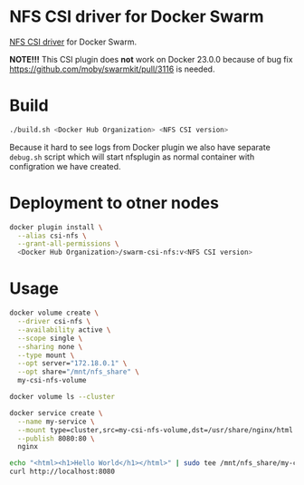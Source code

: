 # NFS CSI driver for Docker Swarm
[NFS CSI driver](https://github.com/kubernetes-csi/csi-driver-nfs) for Docker Swarm.

**NOTE!!!** This CSI plugin does **not** work on Docker 23.0.0 because of bug fix https://github.com/moby/swarmkit/pull/3116 is needed.


# Build
```bash
./build.sh <Docker Hub Organization> <NFS CSI version>
```

Because it hard to see logs from Docker plugin we also have separate `debug.sh` script which will start nfsplugin as normal container with configration we have created.

# Deployment to otner nodes
```bash
docker plugin install \
  --alias csi-nfs \
  --grant-all-permissions \
  <Docker Hub Organization>/swarm-csi-nfs:v<NFS CSI version>
```

# Usage
```bash
docker volume create \
  --driver csi-nfs \
  --availability active \
  --scope single \
  --sharing none \
  --type mount \
  --opt server="172.18.0.1" \
  --opt share="/mnt/nfs_share" \
  my-csi-nfs-volume

docker volume ls --cluster

docker service create \
  --name my-service \
  --mount type=cluster,src=my-csi-nfs-volume,dst=/usr/share/nginx/html \
  --publish 8080:80 \
  nginx

echo "<html><h1>Hello World</h1></html>" | sudo tee /mnt/nfs_share/my-csi-nfs-volume/index.html
curl http://localhost:8080
```
